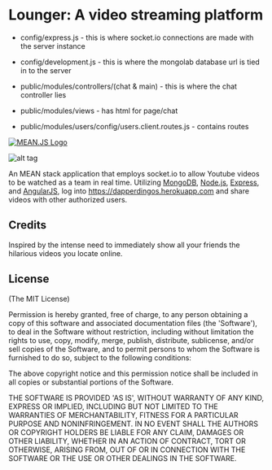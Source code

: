 
Lounger: A video streaming platform
=======

  
   - config/express.js - this is where socket.io connections are made with the server instance

   - config/development.js - this is where the mongolab database url is tied in to the server

   - public/modules/controllers/(chat & main) - this is where the chat controller lies

   - public/modules/views - has html for page/chat

   - public/modules/users/config/users.client.routes.js - contains routes


[![MEAN.JS Logo](http://meanjs.org/img/logo-small.png)](http://meanjs.org/)

![alt tag](http://i62.tinypic.com/2vxmzdc.jpg)

An MEAN stack application that employs socket.io to allow Youtube videos to be watched as a team in real time.  Utilizing [MongoDB](http://www.mongodb.org/), [Node.js](http://www.nodejs.org/), [Express](http://expressjs.com/), and [AngularJS](http://angularjs.org/), log into https://dapperdingos.herokuapp.com and share videos with other authorized users.

## Credits
Inspired by the intense need to immediately show all your friends the hilarious videos you locate online. 

## License
(The MIT License)

Permission is hereby granted, free of charge, to any person obtaining
a copy of this software and associated documentation files (the
'Software'), to deal in the Software without restriction, including
without limitation the rights to use, copy, modify, merge, publish,
distribute, sublicense, and/or sell copies of the Software, and to
permit persons to whom the Software is furnished to do so, subject to
the following conditions:

The above copyright notice and this permission notice shall be
included in all copies or substantial portions of the Software.

THE SOFTWARE IS PROVIDED 'AS IS', WITHOUT WARRANTY OF ANY KIND,
EXPRESS OR IMPLIED, INCLUDING BUT NOT LIMITED TO THE WARRANTIES OF
MERCHANTABILITY, FITNESS FOR A PARTICULAR PURPOSE AND NONINFRINGEMENT.
IN NO EVENT SHALL THE AUTHORS OR COPYRIGHT HOLDERS BE LIABLE FOR ANY
CLAIM, DAMAGES OR OTHER LIABILITY, WHETHER IN AN ACTION OF CONTRACT,
TORT OR OTHERWISE, ARISING FROM, OUT OF OR IN CONNECTION WITH THE
SOFTWARE OR THE USE OR OTHER DEALINGS IN THE SOFTWARE.
